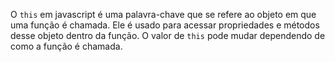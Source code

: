 O `this` em javascript é uma palavra-chave que se refere ao objeto em que uma função é chamada. Ele é usado para acessar propriedades e métodos desse objeto dentro da função. O valor de `this` pode mudar dependendo de como a função é chamada.

